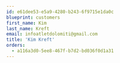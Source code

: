 ```yaml
---
id: e61dee53-e5a9-4280-b243-6f9715e1da0c
blueprint: customers
first_name: Kim
last_name: Kreft
email: infoatletdolomiti@gmail.com
title: 'Kim Kreft'
orders:
  - a116a3d0-5ee8-467f-b7d2-bd036f0d1a31
---
```

